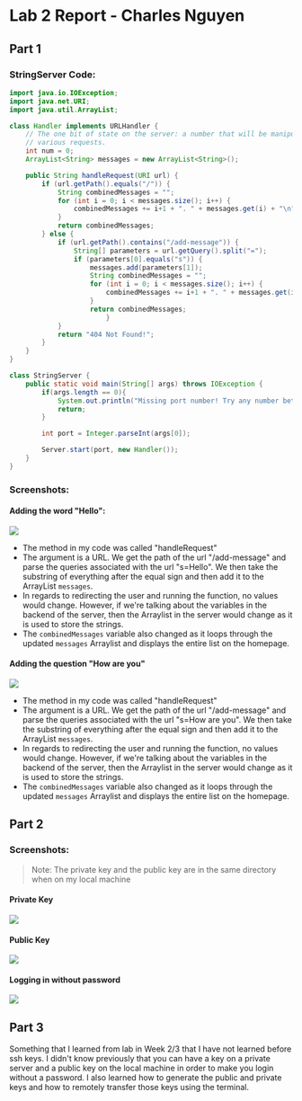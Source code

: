 # Lab 2 Report - Charles Nguyen

## Part 1

### StringServer Code:

```java
import java.io.IOException;
import java.net.URI;
import java.util.ArrayList;

class Handler implements URLHandler {
    // The one bit of state on the server: a number that will be manipulated by
    // various requests.
    int num = 0;
    ArrayList<String> messages = new ArrayList<String>();

    public String handleRequest(URI url) {
        if (url.getPath().equals("/")) {
            String combinedMessages = "";
            for (int i = 0; i < messages.size(); i++) {
                combinedMessages += i+1 + ". " + messages.get(i) + "\n";
            }
            return combinedMessages;
        } else {
            if (url.getPath().contains("/add-message")) {
                String[] parameters = url.getQuery().split("=");
                if (parameters[0].equals("s")) {
                    messages.add(parameters[1]);
                    String combinedMessages = "";
                    for (int i = 0; i < messages.size(); i++) {
                        combinedMessages += i+1 + ". " + messages.get(i) + "\n";
                    }
                    return combinedMessages;
                        }
            }
            return "404 Not Found!";
        }
    }
}

class StringServer {
    public static void main(String[] args) throws IOException {
        if(args.length == 0){
            System.out.println("Missing port number! Try any number between 1024 to 49151");
            return;
        }

        int port = Integer.parseInt(args[0]);

        Server.start(port, new Handler());
    }
}
```

### Screenshots:

#### Adding the word "Hello":

![](screenshots/lab2/adding_hello.png)

-   The method in my code was called "handleRequest"
-   The argument is a URL. We get the path of the url "/add-message" and parse the queries associated with the url "s=Hello". We then take the substring of everything after the equal sign and then add it to the ArrayList `messages`.
-   In regards to redirecting the user and running the function, no values would change. However, if we're talking about the variables in the backend of the server, then the Arraylist in the server would change as it is used to store the strings.
-   The `combinedMessages` variable also changed as it loops through the updated `messages` Arraylist and displays the entire list on the homepage.

#### Adding the question "How are you"

![](screenshots/lab2/adding_how_are_you.png)

-   The method in my code was called "handleRequest"
-   The argument is a URL. We get the path of the url "/add-message" and parse the queries associated with the url "s=How are you". We then take the substring of everything after the equal sign and then add it to the ArrayList `messages`.
-   In regards to redirecting the user and running the function, no values would change. However, if we're talking about the variables in the backend of the server, then the Arraylist in the server would change as it is used to store the strings.
-   The `combinedMessages` variable also changed as it loops through the updated `messages` Arraylist and displays the entire list on the homepage.

## Part 2

### Screenshots:

> Note: The private key and the public key are in the same directory when on my local machine

#### Private Key

![](screenshots/lab2/ssh_private.png)

#### Public Key

![](screenshots/lab2/ssh_public.png)

#### Logging in without password

![](screenshots/lab2/no_password.png)

## Part 3

Something that I learned from lab in Week 2/3 that I have not learned before ssh keys. I didn't know previously that you can have a key on a private server and a public key on the local machine in order to make you login without a password. I also learned how to generate the public and private keys and how to remotely transfer those keys using the terminal.
